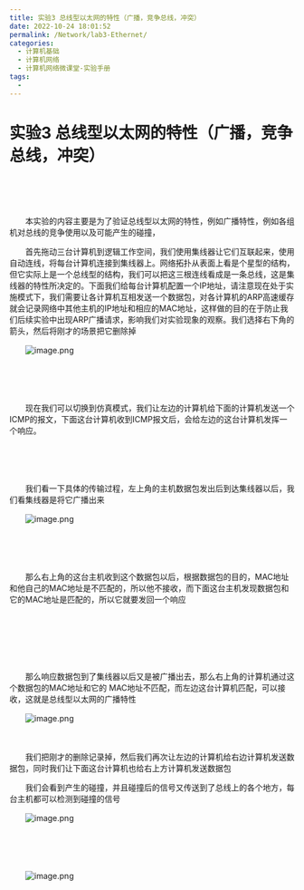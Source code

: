 ```yaml
---
title: 实验3 总线型以太网的特性（广播，竞争总线，冲突）
date: 2022-10-24 18:01:52
permalink: /Network/lab3-Ethernet/
categories:
  - 计算机基础
  - 计算机网络
  - 计算机网络微课堂-实验手册
tags:
  - 
---
```

# 实验3 总线型以太网的特性（广播，竞争总线，冲突）

　　‍

　　‍

　　本实验的内容主要是为了验证总线型以太网的特性，例如广播特性，例如各组机对总线的竞争使用以及可能产生的碰撞，

　　首先拖动三台计算机到逻辑工作空间，我们使用集线器让它们互联起来，使用自动连线，将每台计算机连接到集线器上。网络拓扑从表面上看是个星型的结构，但它实际上是一个总线型的结构，我们可以把这三根连线看成是一条总线，这是集线器的特性所决定的。下面我们给每台计算机配置一个IP地址，请注意现在处于实施模式下，我们需要让各计算机互相发送一个数据包，对各计算机的ARP高速缓存就会记录网络中其他主机的IP地址和相应的MAC地址，这样做的目的在于防止我们后续实验中出现ARP广播请求，影响我们对实验现象的观察。我们选择右下角的箭头，然后将刚才的场景把它删除掉

　　![image.png](https://image.peterjxl.com/blog/image-20211227204127-5pyu2rq.png)

　　‍

　　‍

　　现在我们可以切换到仿真模式，我们让左边的计算机给下面的计算机发送一个ICMP的报文，下面这台计算机收到ICMP报文后，会给左边的这台计算机发挥一个响应。

　　‍

　　‍

　　我们看一下具体的传输过程，左上角的主机数据包发出后到达集线器以后，我们看集线器是将它广播出来

　　![image.png](https://image.peterjxl.com/blog/image-20211227204257-red98z9.png)

　　‍

　　‍

　　那么右上角的这台主机收到这个数据包以后，根据数据包的目的，MAC地址和他自己的MAC地址是不匹配的，所以他不接收，而下面这台主机发现数据包和它的MAC地址是匹配的，所以它就要发回一个响应

　　‍

　　‍

　　‍

　　那么响应数据包到了集线器以后又是被广播出去，那么右上角的计算机通过这个数据包的MAC地址和它的 MAC地址不匹配，而左边这台计算机匹配，可以接收，这就是总线型以太网的广播特性

　　![image.png](https://image.peterjxl.com/blog/image-20211227204321-1jiyr5o.png)

　　‍

　　我们把刚才的删除记录掉，然后我们再次让左边的计算机给右边计算机发送数据包，同时我们让下面这台计算机也给右上方计算机发送数据包

　　我们会看到产生的碰撞，并且碰撞后的信号又传送到了总线上的各个地方，每台主机都可以检测到碰撞的信号

　　![image.png](https://image.peterjxl.com/blog/image-20211227204503-7je24ih.png)

　　‍

　　‍

　　![image.png](https://image.peterjxl.com/blog/image-20211227204512-lfpsxdw.png)
